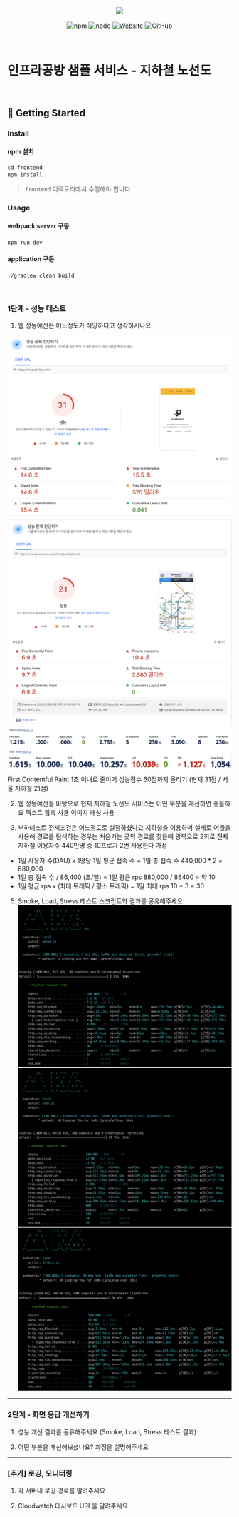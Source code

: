 <p align="center">
    <img width="200px;" src="https://raw.githubusercontent.com/woowacourse/atdd-subway-admin-frontend/master/images/main_logo.png"/>
</p>
<p align="center">
  <img alt="npm" src="https://img.shields.io/badge/npm-%3E%3D%205.5.0-blue">
  <img alt="node" src="https://img.shields.io/badge/node-%3E%3D%209.3.0-blue">
  <a href="https://edu.nextstep.camp/c/R89PYi5H" alt="nextstep atdd">
    <img alt="Website" src="https://img.shields.io/website?url=https%3A%2F%2Fedu.nextstep.camp%2Fc%2FR89PYi5H">
  </a>
  <img alt="GitHub" src="https://img.shields.io/github/license/next-step/atdd-subway-service">
</p>

<br>

# 인프라공방 샘플 서비스 - 지하철 노선도

<br>

## 🚀 Getting Started

### Install
#### npm 설치
```
cd frontend
npm install
```
> `frontend` 디렉토리에서 수행해야 합니다.

### Usage
#### webpack server 구동
```
npm run dev
```
#### application 구동
```
./gradlew clean build
```
<br>


### 1단계 - 성능 테스트
1. 웹 성능예산은 어느정도가 적당하다고 생각하시나요

![pagespeed](/images/page-speed.png)
![pagespeed](/images/page-speed-seoul.png)
![pagespeed](/images/webpage-test.png)
![pagespeed](/images/webpage-test-seoul.png)
First Contentful Paint 1초 이내로 줄이기
성능점수 60점까지 올리기 (현재 31점 / 서울 지하철 21점)

2. 웹 성능예산을 바탕으로 현재 지하철 노선도 서비스는 어떤 부분을 개선하면 좋을까요
텍스트 압축 사용
이미지 캐싱 사용

3. 부하테스트 전제조건은 어느정도로 설정하셨나요
지하철을 이용하며 실제로 어플을 사용해 경로를 탐색하는 경우는 처음가는 곳의 경로를 찾을때 왕복으로 2회로 
전체 지하철 이용자수 440만명 중 10프로가 2번 사용한다 가정
- 1일 사용자 수(DAU) x 1명당 1일 평균 접속 수 = 1일 총 접속 수
440,000 * 2 = 880,000
- 1일 총 접속 수 / 86,400 (초/일) = 1일 평균 rps
880,000 / 86400 = 약 10
- 1일 평균 rps x (최대 트래픽 / 평소 트래픽) = 1일 최대 rps
10 * 3 = 30

5. Smoke, Load, Stress 테스트 스크립트와 결과를 공유해주세요
![test](/images/smoke.png)
![test](/images/load.png)
![test](/images/stress.png)

---

### 2단계 - 화면 응답 개선하기
1. 성능 개선 결과를 공유해주세요 (Smoke, Load, Stress 테스트 결과)

2. 어떤 부분을 개선해보셨나요? 과정을 설명해주세요

---

### [추가] 로깅, 모니터링
1. 각 서버내 로깅 경로를 알려주세요

2. Cloudwatch 대시보드 URL을 알려주세요
